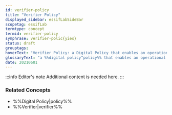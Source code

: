 ```yaml
---
id: verifier-policy
title: "Verifier Policy"
displayed_sidebar: essifLabSideBar
scopetag: essifLab
termtype: concept
termid: verifier-policy
symphrase: verifier-polic{yies}
status: draft
grouptags:
hoverText: "Verifier Policy: a Digital Policy that enables an operational Verifier component to function in accordance with the Objectives of its Principal."
glossaryText: "a %%digital policy^policy%% that enables an operational %%verifier^verifier%% component to function in accordance with the %%objectives^objective%% of its %%principal^principal%%."
date: 20210601
---
```


:::info Editor's note
Additional content is needed here.
:::

### Related Concepts
- %%Digital Policy|policy%%
- %%Verifier|verifier%%
